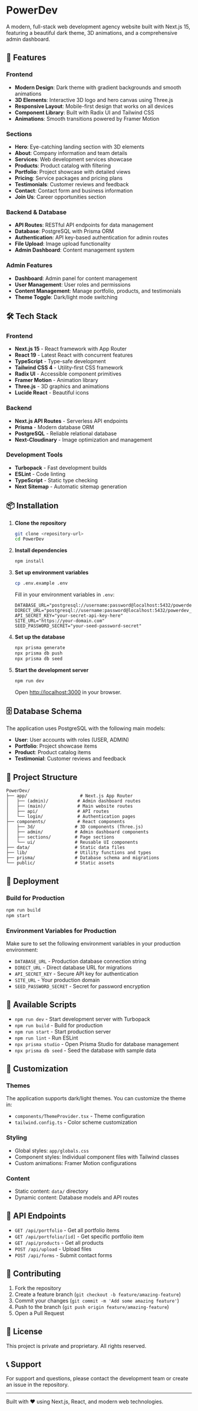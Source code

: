 # PowerDev

A modern, full-stack web development agency website built with Next.js 15, featuring a beautiful dark theme, 3D animations, and a comprehensive admin dashboard.

## 🚀 Features

### Frontend
- **Modern Design**: Dark theme with gradient backgrounds and smooth animations
- **3D Elements**: Interactive 3D logo and hero canvas using Three.js
- **Responsive Layout**: Mobile-first design that works on all devices
- **Component Library**: Built with Radix UI and Tailwind CSS
- **Animations**: Smooth transitions powered by Framer Motion

### Sections
- **Hero**: Eye-catching landing section with 3D elements
- **About**: Company information and team details
- **Services**: Web development services showcase
- **Products**: Product catalog with filtering
- **Portfolio**: Project showcase with detailed views
- **Pricing**: Service packages and pricing plans
- **Testimonials**: Customer reviews and feedback
- **Contact**: Contact form and business information
- **Join Us**: Career opportunities section

### Backend & Database
- **API Routes**: RESTful API endpoints for data management
- **Database**: PostgreSQL with Prisma ORM
- **Authentication**: API key-based authentication for admin routes
- **File Upload**: Image upload functionality
- **Admin Dashboard**: Content management system

### Admin Features
- **Dashboard**: Admin panel for content management
- **User Management**: User roles and permissions
- **Content Management**: Manage portfolio, products, and testimonials
- **Theme Toggle**: Dark/light mode switching

## 🛠️ Tech Stack

### Frontend
- **Next.js 15** - React framework with App Router
- **React 19** - Latest React with concurrent features
- **TypeScript** - Type-safe development
- **Tailwind CSS 4** - Utility-first CSS framework
- **Radix UI** - Accessible component primitives
- **Framer Motion** - Animation library
- **Three.js** - 3D graphics and animations
- **Lucide React** - Beautiful icons

### Backend
- **Next.js API Routes** - Serverless API endpoints
- **Prisma** - Modern database ORM
- **PostgreSQL** - Reliable relational database
- **Next-Cloudinary** - Image optimization and management

### Development Tools
- **Turbopack** - Fast development builds
- **ESLint** - Code linting
- **TypeScript** - Static type checking
- **Next Sitemap** - Automatic sitemap generation

## 📦 Installation

1. **Clone the repository**
   ```bash
   git clone <repository-url>
   cd PowerDev
   ```

2. **Install dependencies**
   ```bash
   npm install
   ```

3. **Set up environment variables**
   ```bash
   cp .env.example .env
   ```
   
   Fill in your environment variables in `.env`:
   ```env
   DATABASE_URL="postgresql://username:password@localhost:5432/powerdev_db"
   DIRECT_URL="postgresql://username:password@localhost:5432/powerdev_db"
   API_SECRET_KEY="your-secret-api-key-here"
   SITE_URL="https://your-domain.com"
   SEED_PASSWORD_SECRET="your-seed-password-secret"
   ```

4. **Set up the database**
   ```bash
   npx prisma generate
   npx prisma db push
   npx prisma db seed
   ```

5. **Start the development server**
   ```bash
   npm run dev
   ```

   Open [http://localhost:3000](http://localhost:3000) in your browser.

## 🗄️ Database Schema

The application uses PostgreSQL with the following main models:

- **User**: User accounts with roles (USER, ADMIN)
- **Portfolio**: Project showcase items
- **Product**: Product catalog items
- **Testimonial**: Customer reviews and feedback

## 📁 Project Structure

```
PowerDev/
├── app/                    # Next.js App Router
│   ├── (admin)/           # Admin dashboard routes
│   ├── (main)/            # Main website routes
│   ├── api/               # API routes
│   └── login/             # Authentication pages
├── components/            # React components
│   ├── 3d/               # 3D components (Three.js)
│   ├── admin/            # Admin dashboard components
│   ├── sections/         # Page sections
│   └── ui/               # Reusable UI components
├── data/                 # Static data files
├── lib/                  # Utility functions and types
├── prisma/               # Database schema and migrations
└── public/               # Static assets
```

## 🚀 Deployment

### Build for Production
```bash
npm run build
npm start
```

### Environment Variables for Production
Make sure to set the following environment variables in your production environment:

- `DATABASE_URL` - Production database connection string
- `DIRECT_URL` - Direct database URL for migrations
- `API_SECRET_KEY` - Secure API key for authentication
- `SITE_URL` - Your production domain
- `SEED_PASSWORD_SECRET` - Secret for password encryption

## 🔧 Available Scripts

- `npm run dev` - Start development server with Turbopack
- `npm run build` - Build for production
- `npm run start` - Start production server
- `npm run lint` - Run ESLint
- `npx prisma studio` - Open Prisma Studio for database management
- `npx prisma db seed` - Seed the database with sample data

## 🎨 Customization

### Themes
The application supports dark/light themes. You can customize the theme in:
- `components/ThemeProvider.tsx` - Theme configuration
- `tailwind.config.ts` - Color scheme customization

### Styling
- Global styles: `app/globals.css`
- Component styles: Individual component files with Tailwind classes
- Custom animations: Framer Motion configurations

### Content
- Static content: `data/` directory
- Dynamic content: Database models and API routes

## 📝 API Endpoints

- `GET /api/portfolio` - Get all portfolio items
- `GET /api/portfolio/[id]` - Get specific portfolio item
- `GET /api/products` - Get all products
- `POST /api/upload` - Upload files
- `POST /api/forms` - Submit contact forms

## 🤝 Contributing

1. Fork the repository
2. Create a feature branch (`git checkout -b feature/amazing-feature`)
3. Commit your changes (`git commit -m 'Add some amazing feature'`)
4. Push to the branch (`git push origin feature/amazing-feature`)
5. Open a Pull Request

## 📄 License

This project is private and proprietary. All rights reserved.

## 📞 Support

For support and questions, please contact the development team or create an issue in the repository.

---

Built with ❤️ using Next.js, React, and modern web technologies.